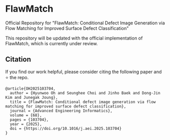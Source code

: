 # FlawMatch
Official Repository for "FlawMatch: Conditional Defect Image Generation via Flow Matching for Improved Surface Defect Classification"

This repository will be updated with the official implementation of FlawMatch, which is currently under review.

## Citation

If you find our work helpful, please consider citing the following paper and ⭐ the repo.

```
@article{OH2025103704,
  author = {Hyunwoo Oh and Seunghee Choi and Jinho Baek and Dong-Jin Kim and Junegak Joung},
  title = {FlawMatch: Conditional defect image generation via flow matching for improved surface defect classification},
  journal = {Advanced Engineering Informatics},
  volume = {68},
  pages = {103704},
  year = {2025},
  doi = {https://doi.org/10.1016/j.aei.2025.103704}
}
```
